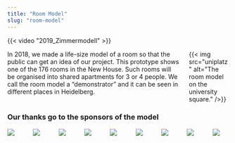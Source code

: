 ```yaml
---
title: "Room Model"
slug: "room-model"
---
```


{{< video "2019_Zimmermodell" >}}

<div class="columns">
    <div class="column">
    In 2018, we made a life-size model of a room so that the public can get an idea of our project. This prototype shows one of the 176 rooms in the New House. Such rooms will be organised into shared apartments for 3 or 4 people. We call the room model a “demonstrator” and it can be seen in different places in Heidelberg.
    </div>
    <div class="column">
    {{< img src="uniplatz" alt="The room model on the university square." />}}
    </div>
</div>

<h3>Our thanks go to the sponsors of the model</h3>
<div class="columns is-multiline">
    <div class="column is-3 is-offset-1"><a href="http://dgj.eu"><img src="/zimmermodell/sponsors/dgj.svg" /></a></div>
    <div class="column is-3 is-offset-1"><a href="https://iba.heidelberg.de/"><img src="/zimmermodell/sponsors/iba.svg" /></a></div>
    <div class="column is-3 is-offset-1"><a href="https://www.stura.uni-heidelberg.de/"><img src="/zimmermodell/sponsors/stura.svg" /></a></div>
    <div class="column is-3 is-offset-1"><a href="https://sponsort.de/home"><img src="/zimmermodell/sponsors/sponsort.svg" /></a></div>
    <div class="column is-3 is-offset-1"><a href="https://www.interpane.com/"><img src="/zimmermodell/sponsors/interpane.svg" /></a></div>
    <div class="column is-3 is-offset-1"><a href="https://www.schueco.com/web2/com"><img src="/zimmermodell/sponsors/schueco.svg" /></a></div>
    <div class="column is-3 is-offset-1"><a href="https://www.nora.com/global/en"><img src="/zimmermodell/sponsors/nora.svg" /></a></div>
    <div class="column is-3 is-offset-1"><a href="https://www.stamisol.com/"><img src="/zimmermodell/sponsors/stamisol.svg" /></a></div>
    <div class="column is-3 is-offset-1"><a href="https://www.pabst-metallbau.de/"><img src="/zimmermodell/sponsors/pabst.svg" /></a></div>
</div>
